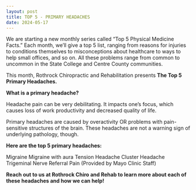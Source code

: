 ```yaml
---
layout: post
title: TOP 5 - PRIMARY HEADACHES
date: 2024-05-17
---
```


We are starting a new monthly series called “Top 5 Physical Medicine Facts.” Each month, we’ll give a top 5 list, ranging from reasons for injuries to conditions themselves to misconceptions about healthcare to ways to help small offices, and so on. All these problems range from common to uncommon in the State College and Centre County communities.

This month, Rothrock Chiropractic and Rehabilitation presents **The Top 5 Primary Headaches.**

**What is a primary headache?**

Headache pain can be very debilitating. It impacts one’s focus, which causes loss of work productivity and decreased quality of life.

Primary headaches are caused by overactivity OR problems with pain-sensitive structures of the brain. These headaches are not a warning sign of underlying pathology, though.

**Here are the top 5 primary headaches:**

Migraine
Migraine with aura
Tension Headache
Cluster Headache
Trigeminal Nerve Referral Pain (Provided by Mayo Clinic Staff)

**Reach out to us at Rothrock Chiro and Rehab to learn more about each of these headaches and how we can help!**
